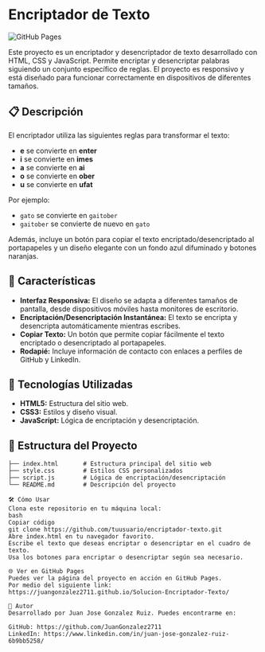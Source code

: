 # Encriptador de Texto

![GitHub Pages](https://juangonzalez2711.github.io/Solucion-Encriptador-Texto/)

Este proyecto es un encriptador y desencriptador de texto desarrollado con HTML, CSS y JavaScript. Permite encriptar y desencriptar palabras siguiendo un conjunto específico de reglas. El proyecto es responsivo y está diseñado para funcionar correctamente en dispositivos de diferentes tamaños.

## 📋 Descripción

El encriptador utiliza las siguientes reglas para transformar el texto:

- **e** se convierte en **enter**
- **i** se convierte en **imes**
- **a** se convierte en **ai**
- **o** se convierte en **ober**
- **u** se convierte en **ufat**

Por ejemplo:
- `gato` se convierte en `gaitober`
- `gaitober` se convierte de nuevo en `gato`

Además, incluye un botón para copiar el texto encriptado/desencriptado al portapapeles y un diseño elegante con un fondo azul difuminado y botones naranjas.

## 📱 Características

- **Interfaz Responsiva:** El diseño se adapta a diferentes tamaños de pantalla, desde dispositivos móviles hasta monitores de escritorio.
- **Encriptación/Desencriptación Instantánea:** El texto se encripta y desencripta automáticamente mientras escribes.
- **Copiar Texto:** Un botón que permite copiar fácilmente el texto encriptado o desencriptado al portapapeles.
- **Rodapié:** Incluye información de contacto con enlaces a perfiles de GitHub y LinkedIn.

## 🚀 Tecnologías Utilizadas

- **HTML5:** Estructura del sitio web.
- **CSS3:** Estilos y diseño visual.
- **JavaScript:** Lógica de encriptación y desencriptación.

## 📂 Estructura del Proyecto

```plaintext
├── index.html       # Estructura principal del sitio web
├── style.css        # Estilos CSS personalizados
├── script.js        # Lógica de encriptación/desencriptación
└── README.md        # Descripción del proyecto

🛠 Cómo Usar
Clona este repositorio en tu máquina local:
bash
Copiar código
git clone https://github.com/tuusuario/encriptador-texto.git
Abre index.html en tu navegador favorito.
Escribe el texto que deseas encriptar o desencriptar en el cuadro de texto.
Usa los botones para encriptar o desencriptar según sea necesario.

🌐 Ver en GitHub Pages
Puedes ver la página del proyecto en acción en GitHub Pages.
Por medio del siguiente link: https://juangonzalez2711.github.io/Solucion-Encriptador-Texto/

👤 Autor
Desarrollado por Juan Jose Gonzalez Ruiz. Puedes encontrarme en:

GitHub: https://github.com/JuanGonzalez2711
LinkedIn: https://www.linkedin.com/in/juan-jose-gonzalez-ruiz-6b9bb5258/
